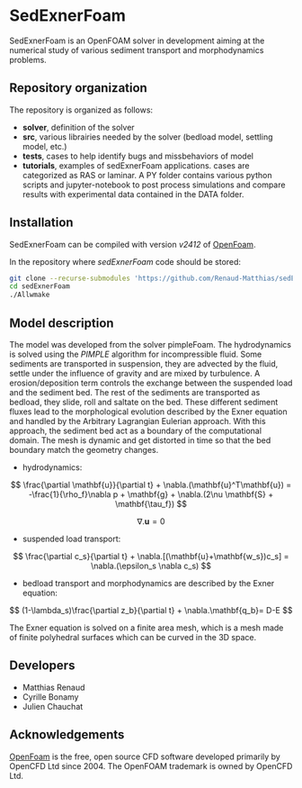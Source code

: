 # SedExnerFoam

SedExnerFoam is an OpenFOAM solver in development aiming at the numerical study of various sediment transport and morphodynamics problems.


## Repository organization

The repository is organized as follows:
- **solver**, definition of the solver
- **src**, various librairies needed by the solver (bedload model, settling model, etc.)
- **tests**, cases to help identify bugs and missbehaviors of model 
- **tutorials**, examples of sedExnerFoam applications. cases are categorized as RAS or laminar. A PY folder contains various python scripts and jupyter-notebook to post process simulations and compare results with experimental data contained in the DATA folder.


## Installation

SedExnerFoam can be compiled with version *v2412* of [OpenFoam](https://www.openfoam.com/).

In the repository where *sedExnerFoam* code should be stored:

```bash
git clone --recurse-submodules 'https://github.com/Renaud-Matthias/sedExnerFoam/tree/main'
cd sedExnerFoam
./Allwmake
```


## Model description

The model was developed from the solver pimpleFoam. The hydrodynamics is solved using the *PIMPLE* algorithm for incompressible fluid. Some sediments are transported in suspension, they are advected by the fluid, settle under the influence of gravity and are mixed by turbulence. A erosion/deposition term controls the exchange between the suspended load and the sediment bed. The rest of the sediments are transported as bedload, they slide, roll and saltate on the bed. These different sediment fluxes lead to the morphological evolution described by the Exner equation and handled by the Arbitrary Lagrangian Eulerian approach. With this approach, the sediment bed act as a boundary of the computational domain. The mesh is dynamic and get distorted in time so that the bed boundary match the geometry changes.

- hydrodynamics:

$$ \frac{\partial \mathbf{u}}{\partial t} + \nabla.(\mathbf{u}^T\mathbf{u}) = -\frac{1}{\rho_f}\nabla p + \mathbf{g} + \nabla.(2\nu \mathbf{S} + \mathbf{\tau_f}) $$

$$ \nabla.\mathbf{u}=0 $$

- suspended load transport:

$$ \frac{\partial c_s}{\partial t} + \nabla.[(\mathbf{u}+\mathbf{w_s})c_s] = \nabla.(\epsilon_s \nabla c_s) $$

- bedload transport and morphodynamics are described by the Exner equation:

$$ (1-\lambda_s)\frac{\partial z_b}{\partial t} + \nabla.\mathbf{q_b}= D-E $$

The Exner equation is solved on a finite area mesh, which is a mesh made of finite polyhedral surfaces which can be curved in the 3D space.


## Developers

- Matthias Renaud
- Cyrille Bonamy
- Julien Chauchat


## Acknowledgements

[OpenFoam](https://www.openfoam.com/) is the free, open source CFD software developed primarily by OpenCFD Ltd since 2004. The OpenFOAM trademark is owned by OpenCFD Ltd.
